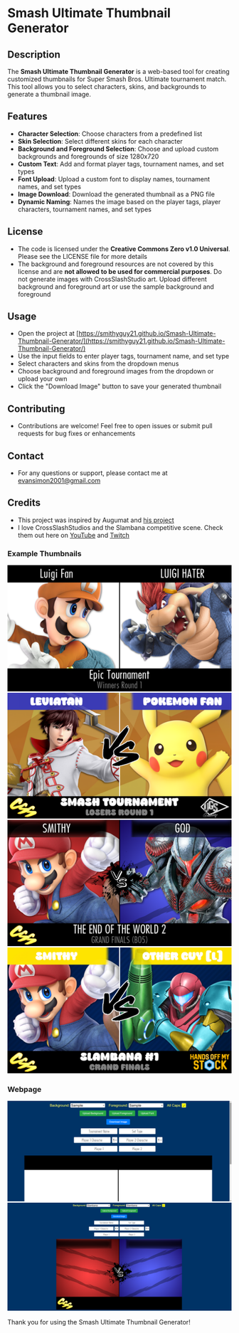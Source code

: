 # Smash Ultimate Thumbnail Generator

## Description
The **Smash Ultimate Thumbnail Generator** is a web-based tool for creating customized thumbnails for Super Smash Bros. Ultimate tournament match. This tool allows you to select characters, skins, and backgrounds to generate a thumbnail image.

## Features
- **Character Selection**: Choose characters from a predefined list
- **Skin Selection**: Select different skins for each character
- **Background and Foreground Selection**: Choose and upload custom backgrounds and foregrounds of size 1280x720
- **Custom Text**: Add and format player tags, tournament names, and set types
- **Font Upload**: Upload a custom font to display names, tournament names, and set types
- **Image Download**: Download the generated thumbnail as a PNG file
- **Dynamic Naming**: Names the image based on the player tags, player characters, tournament names, and set types

## License
   - The code is licensed under the **Creative Commons Zero v1.0 Universal**. Please see the LICENSE file for more details
   - The background and foreground resources are not covered by this license and are **not allowed to be used for commercial purposes**. Do not generate images with CrossSlashStudio art. Upload different background and foreground art or use the sample background and foreground

## Usage
   - Open the project at [https://smithyguy21.github.io/Smash-Ultimate-Thumbnail-Generator/](https://smithyguy21.github.io/Smash-Ultimate-Thumbnail-Generator/)
   - Use the input fields to enter player tags, tournament name, and set type
   - Select characters and skins from the dropdown menus
   - Choose background and foreground images from the dropdown or upload your own
   - Click the "Download Image" button to save your generated thumbnail

## Contributing
   - Contributions are welcome! Feel free to open issues or submit pull requests for bug fixes or enhancements

## Contact
   - For any questions or support, please contact me at [evansimon2001@gmail.com](mailto:evansimon2001@gmail.com)

## Credits
  - This project was inspired by Augumat and [his project](https://github.com/Augumat/thumbnail-generator)
  - I love CrossSlashStudios and the Slambana competitive scene. Check them out here on [YouTube](https://www.youtube.com/@crossslashstudios) and [Twitch](https://www.twitch.tv/crossslashstudios)

### Example Thumbnails
![Example Thumbnail](Sample%20Images/%5BEpic%20Tournament%5D%20Winners%20Round%201_%20Luigi%20Fan%20%28Luigi%29%20vs%20LUIGI%20HATER%20%28Bowser%29.png)
![Example Thumbnail 2](Sample%20Images/%5BSMASH%20TOURNAMENT%5D%20LOSERS%20ROUND%201_%20LEVIATAN%20%28Robin%29%20vs%20POKEMON%20FAN%20%28Pikachu%29.png)
![Example Thumbnail 3](Sample%20Images/%5BTHE%20END%20OF%20THE%20WORLD%202%5D%20GRAND%20FINALS%20%28BO5%29_%20SMITHY%20%28Mario%29%20vs%20GOD%20%28Dark%20Samus%29.png)
![Example Thumbnail 4](Sample%20Images/%5BSLAMBANA%20%231%5D%20GRAND%20FINALS_%20SMITHY%20%28Mario%29%20vs%20OTHER%20GUY%20%5BL%5D%20%28Samus%29.png)

### Webpage
![Default State with Slambana](Sample%20Images/Default%20State.png)
![ZoomedOut](Sample%20Images/ZoomedOut.png)

Thank you for using the Smash Ultimate Thumbnail Generator!
